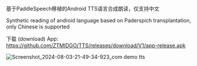 基于PaddleSpeech移植的Android TTS语言合成朗读，仅支持中文

Synthetic reading of android language based on Paderspich transplantation, only Chinese is supported

下载 (download) App: https://github.com/ZTMIDGO/TTS/releases/download/V1/app-release.apk

![Screenshot_2024-08-03-21-49-34-923_com demo tts](https://github.com/user-attachments/assets/c45ce08d-bb97-4479-b11c-93a77d66cf03)
